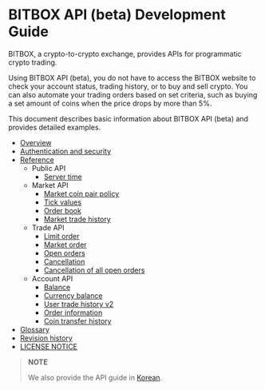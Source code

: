 # BITBOX API (beta) Development Guide

BITBOX, a crypto-to-crypto exchange, provides APIs for programmatic crypto trading.

Using BITBOX API (beta), you do not have to access the BITBOX website to check your account status, trading history, or to buy and sell crypto. You can also automate your trading orders based on set criteria, such as buying a set amount of coins when the price drops by more than 5%.

This document describes basic information about BITBOX API (beta) and provides detailed examples.

* [Overview](1_Overview.md)
* [Authentication and security](2_Authentication_and_Security_Policy.md)
* [Reference](3_Reference.md)
    * Public API
        * [Server time](api/public/v1-public-time-get.md)
    * Market API
        * [Market coin pair policy](api/market/v1-market-public-coins-pairPolicy-get.md)
        * [Tick values](api/market/v1-market-public-currentTickValue-get.md)
        * [Order book](api/market/v1-market-public-orderBooks-get.md)
        * [Market trade history](api/market/v1-market-public-tradeHistory-get.md)
    * Trade API
        * [Limit order](api/trade/v1-trade-limitOrders-post.md)
        * [Market order](api/trade/v1-trade-marketOrders-post.md)
        * [Open orders](api/trade/v1-trade-openOrders-get.md)
        * [Cancellation](api/trade/v1-trade-orders-delete.md)
        * [Cancellation of all open orders](api/trade/v1-trade-openOrders-delete.md)
    * Account API
        * [Balance](api/account/v1-account-balances-get.md)
        * [Currency balance](api/account/v1-account-balances-currency-get.md)
        * [User trade history v2](api/account/v2-account-tradeHistory-get.md)
        * [Order information](api/account/v1-account-orders-orderID-get.md)
        * [Coin transfer history](api/account/v1-account-transactionHistory-get.md)
* [Glossary](5_Terms.md)
* [Revision history](0_About_This_Document.md)
* [LICENSE NOTICE](LICENSE.md)

> **NOTE**
>
> We also provide the API guide in [Korean](ko/).
